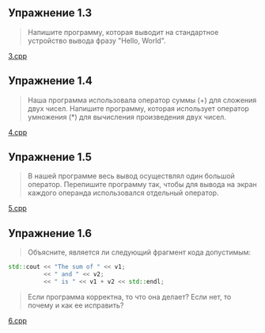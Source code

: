 ## Упражнение 1.3

> Напишите программу, которая выводит на стандартное устройство вывода фразу "Hello, World".

[3.cpp](3.cpp)

## Упражнение 1.4

> Наша программа использовала оператор суммы (+)
для сложения двух чисел. Напишите программу, которая использует
оператор умножения (*) для вычисления произведения двух чисел.

[4.cpp](4.cpp)

## Упражнение 1.5

> В нашей программе весь вывод осуществлял один большой оператор. Перепишите программу так, чтобы для вывода на экран каждого операнда использовался отдельный оператор.

[5.cpp](5.cpp)

## Упражнение 1.6

> Объясните, является ли следующий фрагмент кода
допустимым:

```cpp
std::cout << "The sum of " << v1;
          << " and " << v2;
          << " is " << v1 + v2 << std::endl;
```

> Если программа корректна, то что она делает? Если нет, то почему и как ее исправить?

[6.cpp](6.cpp)
